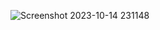 ![Screenshot 2023-10-14 231148](https://github.com/Aditya-Prakash07/sudokuSolver/assets/131192581/c92f69eb-5d10-4cdd-9248-2f7305f96129)
